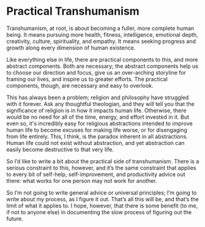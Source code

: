 # Practical Transhumanism

Transhumanism, at root, is about becoming a fuller, more complete human being. It means pursuing more health, fitness, intelligence, emotional depth, creativity, culture, spirituality, and empathy. It means seeking progress and growth along every dimension of human existence.

Like everything else in life, there are practical components to this, and more abstract components. Both are necessary; the abstract components help us to choose our direction and focus, give us an over-arching storyline for framing our lives, and inspire us to greater efforts. The practical components, though, are necessary and easy to overlook.

This has always been a problem; religion and philosophy have struggled with it forever. Ask any thoughtful theologian, and they will tell you that the significance of religion is in how it impacts human life. Otherwise, there would be no need for all of the time, energy, and effort invested in it. But even so, it's incredibly easy for religious abstractions intended to improve human life to become excuses for making life worse, or for disengaging from life entirely. This, I think, is the paradox inherent in all abstractions. Human life could not exist without abstraction, and yet abstraction can easily become destructive to that very life.

So I’d like to write a bit about the practical side of transhumanism. There is a serious constraint to this, however, and it’s the same constraint that applies to every bit of self-help, self-improvement, and productivity advice out there: what works for one person may not work for another.

So I’m not going to write general advice or universal principles; I’m going to write about my process, as I figure it out. That’s all this will be, and that’s the limit of what it applies to. I hope, however, that there is some benefit (to me, if not to anyone else) in documenting the slow process of figuring out the future.